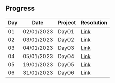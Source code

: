 
## Progress

| Day | Date       | Project             | Resolution                                                                   |
| --- | ---------- | ------------------- | ---------------------------------------------------------------------------- |
| 01  | 02/01/2023 | Day01 | [Link](day01/readme.md) |
| 02  | 03/01/2023 | Day02 | [Link](day02/readme.md) |
| 03  | 04/01/2023 | Day03 | [Link](day03/readme.md) |
| 04  | 05/01/2023 | Day04 | [Link](day04/readme.md) |
| 05  | 19/01/2023 | Day05 | [Link](day05/readme.md) |
| 06  | 31/01/2023 | Day06 | [Link](day06/readme.md) |